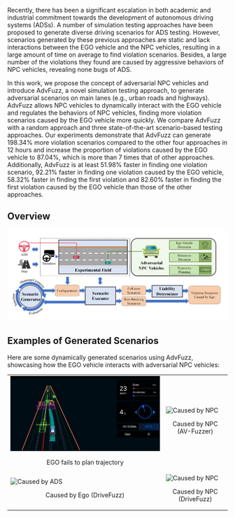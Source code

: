 Recently, there has been a significant escalation in both academic and industrial commitment towards the development of autonomous driving systems (ADSs). A number of simulation testing approaches have been proposed to generate diverse driving scenarios for ADS testing. However, scenarios generated by these previous approaches are static and lack interactions between the EGO vehicle and the NPC vehicles, resulting in a large amount of time on average to find violation scenarios. Besides, a large number of the violations they found are caused by aggressive behaviors of NPC vehicles, revealing none bugs of ADS. 

In this work, we propose the concept of adversarial NPC vehicles and introduce AdvFuzz, a novel simulation testing approach, to generate adversarial scenarios on main lanes (e.g., urban roads and highways). AdvFuzz allows NPC vehicles to dynamically interact with the EGO vehicle and regulates the behaviors of NPC vehicles, finding more violation scenarios caused by the EGO vehicle more quickly. We compare AdvFuzz with a random approach and three state-of-the-art scenario-based testing approaches. Our experiments demonstrate that AdvFuzz can generate 198.34\% more violation scenarios compared to the other four approaches in 12 hours and increase the proportion of violations caused by the EGO vehicle to 87.04\%, which is more than 7 times that of other approaches. Additionally, AdvFuzz is at least 51.98\% faster in finding one violation scenario, 92.21\% faster in finding one violation caused by the EGO vehicle, 58.32\% faster in finding the first violation and 82.60\% faster in finding the first violation caused by the EGO vehicle than those of the other approaches.

## Overview
![](/img/Overview_01.png)

## Examples of Generated Scenarios
Here are some dynamically generated scenarios using AdvFuzz, showcasing how the EGO vehicle interacts with adversarial NPC vehicles:
<table>
  <tr>
    <td>
      <img src="img/record1.gif" alt="Caused by Ego" style="width: 100%;" />
      <p align="center">EGO fails to plan trajectory</p>
    </td>
    <td>
      <img src="img/apollo_npc.gif" alt="Caused by NPC" style="width: 100%;" />
      <p align="center">Caused by NPC (AV-Fuzzer)</p>
    </td>
  </tr>
  <tr>
    <td>
      <img src="img/drivefuzz_ego.gif" alt="Caused by ADS" style="width: 100%;" />
      <p align="center">Caused by Ego (DriveFuzz)</p>
    </td>
    <td>
      <img src="img/drivefuzz_npc.gif" alt="Caused by NPC" style="width: 100%;" />
      <p align="center">Caused by NPC (DriveFuzz)</p>
    </td>
  </tr>
</table>

